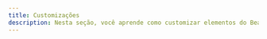 ```yaml
---
title: Customizações
description: Nesta seção, você aprende como customizar elementos do Beagle em sua aplicação backend.
---
```

